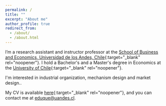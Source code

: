 ```yaml
---
permalink: /
title: ""
excerpt: "About me"
author_profile: true
redirect_from: 
  - /about/
  - /about.html
---
```



I’m a research assistant and instructor professor at the [School of Business and Economics, Universidad de los Andes, Chile](https://www.uandes.cl/sbe/){:target="_blank" rel="noopener"}. I hold a Bachelor's and a Master's degree in Economics at the [University of Chile](https://econ.uchile.cl/){:target="_blank" rel="noopener"}. 

I'm interested in industrial organization, mechanism design and market design..

My CV is available [here](https://www.dropbox.com/scl/fi/c89bpzlcob4ka27t3caf9/CV.pdf?rlkey=9oq2cnhsl1ih2i3g2wyvkrxfe&dl=0){:target="_blank" rel="noopener"}, and you can contact me at [eduque@uandes.cl](mailto:eduque@uandes.cl).

